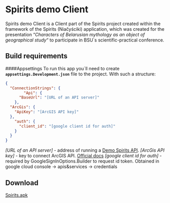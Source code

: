# Spirits demo Client
Spirits demo Client is a Client part of the Spirits project created within the framework of the Spirits (Niačyściki) application, which was created for the presentation “*Characters of Belarusian mythology as an object of geographical study*“ to participate in BSU`s scientific-practical conference.
## Build requirements
####Appsettings
To run this app you\`ll need to create **`appsettings.Development.json`** file to the project. With such a structure:
```json
{
  "ConnectionStrings": {
        "Api": {
      "BaseUrl": "[URL of an API server]"
    },
  "ArcGis": {
    "ApiKey": "[ArcGIS API key]"
  },
    "auth": {
      "client_id": "[google client id for auth]"
    }
  }
}
```
*[URL of an API server]* - address of running a [Demo Spirits API](https://github.com/Discipuls/DemoSpiritsAPI "Demo Spirits API").
*[ArcGis API key]* - key to connect ArcGIS API. [Official docs](https://developers.arcgis.com/documentation/mapping-apis-and-services/security/api-keys/ "Official docs")
*[google client id for auth]*  - required by GoogleSignInOptions.Builder to request id token.  Obtained in google cloud console -> apis&services -> credentials
## Download
[Spirits.apk](https://drive.google.com/file/d/11jTjoyiZWQdZzLfWg_waIXe7WGyvWZq5/view?usp=sharing "Spirits.apk")
